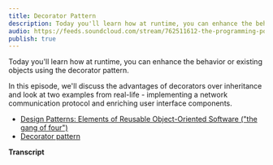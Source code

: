 ```yaml
---
title: Decorator Pattern
description: Today you'll learn how at runtime, you can enhance the behavior or existing objects using the decorator pattern. In this episode, we'll discuss the advantages of decorators over inheritance and look at two examples from real-life - implementing a network communication protocol and enriching user interface components.
audio: https://feeds.soundcloud.com/stream/762511612-the-programming-podcast-decorator-pattern.mp3
publish: true
---
```


Today you'll learn how at runtime, you can enhance the behavior or existing objects using the decorator pattern.

In this episode, we'll discuss the advantages of decorators over inheritance and look at two examples from real-life - implementing a network communication protocol and enriching user interface components.

- [Design Patterns: Elements of Reusable Object-Oriented Software ("the gang of four")](https://www.amazon.com/Design-Patterns-Elements-Reusable-Object-Oriented/dp/0201633612)
- [Decorator pattern](https://en.wikipedia.org/wiki/Decorator_pattern)

**Transcript**
